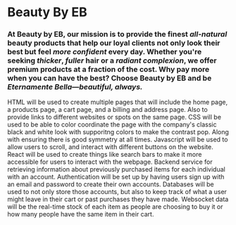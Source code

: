 # Beauty By EB

### At Beauty by EB, our mission is to provide the finest _all-natural_ beauty products that help our loyal clients not only look their best but feel _more confident_ every day. Whether you're seeking _thicker_, _fuller_ hair or a _radiant complexion_, we offer premium products at a fraction of the cost. Why pay more when you can have the best? Choose Beauty by EB and be _Eternamente Bella—beautiful, always._

HTML will be used to create multiple pages that will include the home page, a products page, a cart page, and a billing and address page. Also to provide links to different websites or spots on the same page.
CSS will be used to be able to color coordinate the page with the company's classic black and white look with supporitng colors to make the contrast pop. Along with ensuring there is good symmetry at all times.
Javascript will be used to allow users to scroll, and interact with different buttons on the website.
React will be used to create things like search bars to make it more accessible for users to interact with the webpage.
Backend service for retrieving information about previously purchased items for each individual with an account.
Authentication will be set up by having users sign up with an email and password to create their own accounts.
Databases will be used to not only store those accounts, but also to keep track of what a user might leave in their cart or past purchases they have made.
Websocket data will be the real-time stock of each item as people are choosing to buy it or how many people have the same item in their cart.
